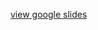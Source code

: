 [view google slides](https://docs.google.com/presentation/d/1DxvoVrO8xd_DrNXjdj0St7RpeYguOj57kJafkGU8HhE/edit?usp=sharing)
